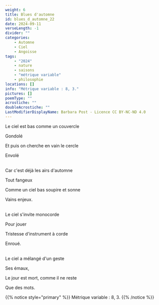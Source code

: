 ```yaml
---
weight: 6
title: Blues d'automne
id: blues_d_automne_22
date: 2024-09-11
verseLength: -1
divider: ""
categories:
    - Automne
    - Ciel
    - Angoisse
tags:
    - "2024"
    - nature
    - saisons
    - "métrique variable"
    - philosophie
locations: []
info: "Métrique variable : 8, 3."
pictures: []
poemType: ""
acrostiche: ""
doubleAcrostiche: ""
LastModifierDisplayName: Barbara Post - Licence CC BY-NC-ND 4.0
---
```

Le ciel est bas comme un couvercle

Gondolé

Et puis on cherche en vain le cercle

Envolé

 \
Car c'est déjà les airs d'automne

Tout fangeux

Comme un ciel bas soupire et sonne

Vains enjeux.

 \
Le ciel s'invite monocorde

Pour jouer

Tristesse d'instrument à corde

Enroué.

 \
Le ciel a mélangé d'un geste

Ses émaux,

Le jour est mort, comme il ne reste

Que des mots.
<!-- FM:Snippet:Start data:{"id":"_simpleNotice","fields":[{"name":"content","value":"Métrique variable : 8, 3."}]} -->
{{% notice style="primary" %}}
Métrique variable : 8, 3.
{{% /notice %}}
<!-- FM:Snippet:End -->